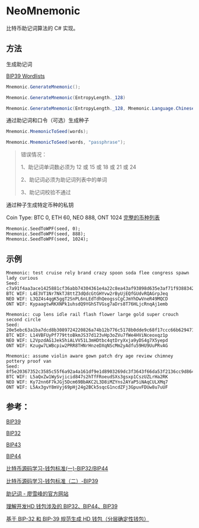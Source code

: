 # NeoMnemonic

比特币助记词算法的 C# 实现。

## 方法

生成助记词

[BIP39 Wordlists](https://github.com/bitcoin/bips/blob/master/bip-0039/bip-0039-wordlists.md)

```csharp
Mnemonic.GenerateMnemonic();

Mnemonic.GenerateMnemonic(EntropyLength._128)

Mnemonic.GenerateMnemonic(EntropyLength._128, Mnemonic.Language.ChineseSimplified)
```

通过助记词和口令（可选）生成种子

```csharp
Mnemonic.MnemonicToSeed(words);

Mnemonic.MnemonicToSeed(words, "passphrase");
```

> 错误情况：
>
> 1、助记词单词数必须为 12 或 15 或 18 或 21 或 24
>
> 2、助记词必须为助记词列表中的单词
>
> 3、助记词校验不通过

通过种子生成特定币种的私钥

Coin Type: BTC 0, ETH 60, NEO 888, ONT 1024 [完整的币种列表](https://github.com/satoshilabs/slips/blob/master/slip-0044.md)

```
Mnemonic.SeedToWPF(seed, 0);
Mnemonic.SeedToWPF(seed, 888);
Mnemonic.SeedToWPF(seed, 1024);
```

## 示例

```
Mnemonic: test cruise rely brand crazy spoon soda flee congress spawn lady curious
Seed: c7a91f4aa3ace1425881cf36abb74304361e4a22c8ea43af93898d635e3af71f938834279085d7227842af39de613bbc20a34ab5d6bc077de051c53cf909a1ae
BTC WIF: L4E3VT1Nr7NkTJ8ttZ3dQdcGtGHYvw2rByUjEQfGUdvRQAGrpJeq
NEO WIF: L3QZ4s4qgK5ggT2SnPL6nLEdTdhQeogssCgCJmYhDwVneR49MQCD
ONT WIF: KypaagtwRKXNPk1uhsdQ9YGhSTVGsg7aDrs8T76HLjcRnqAj1emb

Mnemonic: cup lens idle rail flash flower large gold super crouch second circle
Seed: 20e5ebc63a1ba7dcd8b3089724220826a74b12b776c5178b0dde9c68f17ccc66b629471a00401c513d2b5102ebed179873ca6ed6ad33b31e34776e2dfabed155
BTC WIF: L14VBFUyPf779ttoBkmJS37d123vHp3oZVu7fWe4HViNceoxqz1p
NEO WIF: L2VpzdAG1Jek5hiALVV51L3mHDtbc4qtDryXxja9yDS4g7X5yepd
ONT WIF: Kzugw7LWBcpiw2PRR8THNrHnzeDXqNScMm2yAdfu59HU9UuPRvAG

Mnemonic: assume violin aware gown patch dry age review chimney pottery proof van
Seed: 8f5e20367352c3585c55f6a92a4a161df9e1d8903269dc3f3643f66da53f2136cc9d864e49b0c43c00539bc2dd9a094d9c61c99ecc4d9248be6473b8df268257
BTC WIF: L5aQxZw1WySvjicid847s2hTfFRoeudSXs3gsxp1CszUZLrHa2RK
NEO WIF: Ky72nn6F7kJGj5Dcm69BbAKC2L3D8iMZYns2AYaP5iNAqCULXMq7
ONT WIF: L5Ax3gvY8mVyj69pHj24g2BCk5sqcG1ncdZFj3GpuvFDUw8u7uUF
```

## 参考：

[BIP39](https://github.com/bitcoin/bips/blob/master/bip-0039.mediawiki)

[BIP32](https://github.com/bitcoin/bips/blob/master/bip-0032.mediawiki)

[BIP43](https://github.com/bitcoin/bips/blob/master/bip-0043.mediawiki)

[BIP44](https://github.com/bitcoin/bips/blob/master/bip-0044.mediawiki)

[比特币源码学习-钱包标准(一)-BIP32/BIP44](https://blog.csdn.net/m0_37847176/article/details/82011876)

[比特币源码学习-钱包标准（二）-BIP39](https://blog.csdn.net/m0_37847176/article/details/82177627)

[助记词 - 廖雪峰的官方网站](https://www.liaoxuefeng.com/wiki/1207298049439968/1207320517404448)

[理解开发HD 钱包涉及的 BIP32、BIP44、BIP39](https://learnblockchain.cn/2018/09/28/hdwallet/)

[基于 BIP-32 和 BIP-39 规范生成 HD 钱包（分层确定性钱包）](https://stevenocean.github.io/2018/09/23/generate-hd-wallet-by-bip39.html)